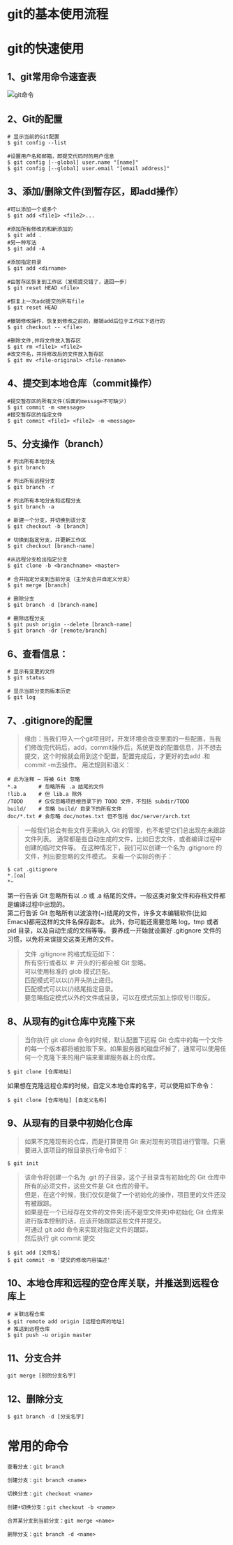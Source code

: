 # git的基本使用流程
# git的快速使用
## 1、git常用命令速查表
![](../../images/git/git.jpg 'git命令')

## 2、Git的配置
```shell
# 显示当前的Git配置
$ git config --list

#设置用户名和邮箱，即提交代码时的用户信息
$ git config [--global] user.name "[name]"
$ git config [--global] user.email "[email address]"
```
## 3、添加/删除文件(到暂存区，即add操作）
```shell
#可以添加一个或多个
$ git add <file1> <file2>...

#添加所有修改的和新添加的
$ git add .
#另一种写法
$ git add -A

#添加指定目录
$ git add <dirname>

#由暂存区恢复到工作区（发现提交错了，退回一步）
$ git reset HEAD <file>

#恢复上一次add提交的所有file
$ git reset HEAD

#撤销修改操作，恢复到修改之前的，撤销add后位于工作区下进行的
$ git checkout -- <file>

#删除文件,并将文件放入暂存区
$ git rm <file1> <file2>
#改文件名，并将修改后的文件放入暂存区
$ git mv <file-original> <file-rename>
```

## 4、提交到本地仓库（commit操作）
```shell
#提交暂存区的所有文件(后面的message不可缺少)
$ git commit -m <message>
#提交暂存区的指定文件
$ git commit <file1> <file2> -m <message>
```
## 5、分支操作（branch）
```shell
# 列出所有本地分支
$ git branch

# 列出所有远程分支
$ git branch -r

# 列出所有本地分支和远程分支
$ git branch -a

# 新建一个分支，并切换到该分支
$ git checkout -b [branch]

# 切换到指定分支，并更新工作区
$ git checkout [branch-name]

#从远程分支检出指定分支
$ git clone -b <branchname> <master>

# 合并指定分支到当前分支（主分支合并自定义分支）
$ git merge [branch]

# 删除分支
$ git branch -d [branch-name]

# 删除远程分支
$ git push origin --delete [branch-name]
$ git branch -dr [remote/branch]
```
## 6、查看信息：
```shell
# 显示有变更的文件
$ git status

# 显示当前分支的版本历史
$ git log
```
## 7、.gitignore的配置
>缘由：当我们导入一个git项目时，开发环境会改变里面的一些配置，当我们修改完代码后，add，commit操作后，系统更改的配置信息，并不想去提交，这个时候就会用到这个配置，配置完成后，才更好的去add .和commit -m去操作。
用法规则和语义：

```shell
# 此为注释 – 将被 Git 忽略
*.a       # 忽略所有 .a 结尾的文件
!lib.a    # 但 lib.a 除外
/TODO     # 仅仅忽略项目根目录下的 TODO 文件，不包括 subdir/TODO
build/    # 忽略 build/ 目录下的所有文件
doc/*.txt # 会忽略 doc/notes.txt 但不包括 doc/server/arch.txt
```


>一般我们总会有些文件无需纳入 Git 的管理，也不希望它们总出现在未跟踪文件列表。 通常都是些自动生成的文件，比如日志文件，或者编译过程中创建的临时文件等。 在这种情况下，我们可以创建一个名为 .gitignore 的文件，列出要忽略的文件模式。 来看一个实际的例子：

```shell
$ cat .gitignore
*.[oa]
*~
```
第一行告诉 Git 忽略所有以 .o 或 .a 结尾的文件。一般这类对象文件和存档文件都是编译过程中出现的。 <br>
第二行告诉 Git 忽略所有以波浪符(~)结尾的文件，许多文本编辑软件(比如 Emacs)都用这样的文件名保存副本。 此外，你可能还需要忽略 log，tmp 或者 pid 目录，以及自动生成的文档等等。 要养成一开始就设置好 .gitignore 文件的习惯，以免将来误提交这类无用的文件。

>文件 .gitignore 的格式规范如下：<br>
    所有空行或者以 ＃ 开头的行都会被 Git 忽略。<br>
    可以使用标准的 glob 模式匹配。<br>
    匹配模式可以以(/)开头防止递归。<br>
    匹配模式可以以(/)结尾指定目录。<br>
    要忽略指定模式以外的文件或目录，可以在模式前加上惊叹号(!)取反。<br>



## 8、从现有的git仓库中克隆下来
>当你执行 git clone 命令的时候，默认配置下远程 Git 仓库中的每一个文件的每一个版本都将被拉取下来。如果服务器的磁盘坏掉了，通常可以使用任何一个克隆下来的用户端来重建服务器上的仓库。

```shell
$ git clone [仓库地址]
```
如果想在克隆远程仓库的时候，自定义本地仓库的名字，可以使用如下命令：
```shell
$ git clone [仓库地址] [自定义名称]
```

## 9、从现有的目录中初始化仓库
>如果不克隆现有的仓库，而是打算使用 Git 来对现有的项目进行管理。只需要进入该项目的根目录执行命令如下：

```shell
$ git init
```
>该命令将创建一个名为 .git 的子目录，这个子目录含有初始化的 Git 仓库中所有的必须文件，这些文件是 Git 仓库的骨干。 <br>
>但是，在这个时候，我们仅仅是做了一个初始化的操作，项目里的文件还没有被跟踪。<br>
>如果是在一个已经存在文件的文件夹(而不是空文件夹)中初始化 Git 仓库来进行版本控制的话，应该开始跟踪这些文件并提交。<br>
>可通过 git add 命令来实现对指定文件的跟踪，<br>
>然后执行 git commit 提交

```shell
$ git add [文件名]
$ git commit -m '提交的修改内容描述'
```

## 10、本地仓库和远程的空仓库关联，并推送到远程仓库上

```shell
# 关联远程仓库
$ git remote add origin [远程仓库的地址]
# 推送到远程仓库
$ git push -u origin master

```

## 11、分支合并

```shell
git merge [别的分支名字]
```

## 12、删除分支
```shell
$ git branch -d [分支名字]
```




# 常用的命令

    查看分支：git branch

    创建分支：git branch <name>

    切换分支：git checkout <name>

    创建+切换分支：git checkout -b <name>

    合并某分支到当前分支：git merge <name>

    删除分支：git branch -d <name>